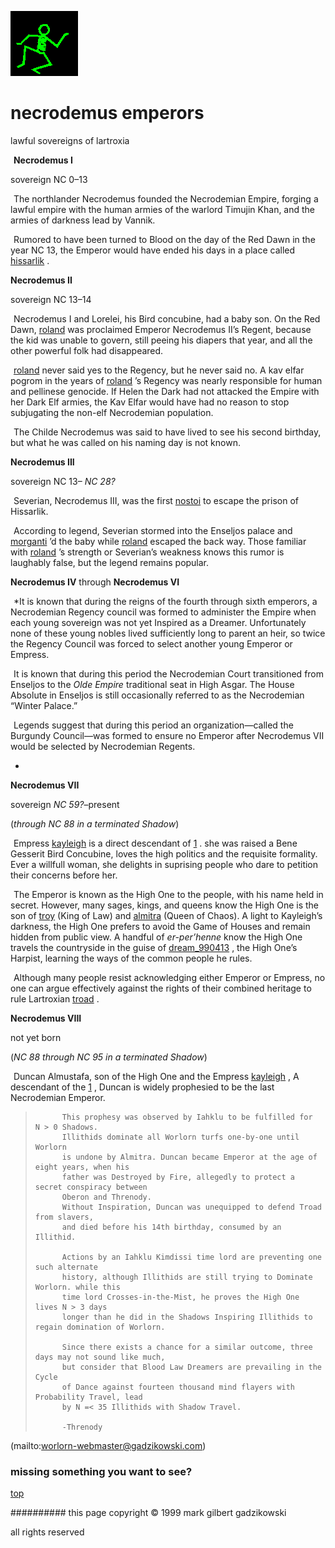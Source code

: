 ![dancer](assets/dancer.gif)

# necrodemus emperors



 lawful sovereigns of lartroxia

![xparent](assets/xparent.gif)  **Necrodemus I**

 sovereign NC 0–13 







  ![xparent](assets/xparent.gif)  The northlander Necrodemus founded the Necrodemian Empire, forging a lawful empire with the human armies of the warlord Timujin Khan, and the armies of darkness lead by Vannik.

  ![xparent](assets/xparent.gif)  Rumored to have been turned to Blood on the day of the Red Dawn in the year NC 13, the Emperor would have ended his days in a place called  [hissarlik](hissarlik.md) . 





 **Necrodemus II**

 sovereign NC 13–14 





  ![xparent](assets/xparent.gif)  Necrodemus I and Lorelei, his Bird concubine, had a baby son. On the Red Dawn,  [roland](roland.md)  was proclaimed Emperor Necrodemus II’s Regent, because the kid was unable to govern, still peeing his diapers that year, and all the other powerful folk had disappeared.

  ![xparent](assets/xparent.gif)   [roland](roland.md)  never said yes to the Regency, but he never said no. A kav elfar pogrom in the years of  [roland](roland.md) ’s Regency was nearly responsible for human and pellinese genocide. If Helen the Dark had not attacked the Empire with her Dark Elf armies, the Kav Elfar would have had no reason to stop subjugating the non-elf Necrodemian population.

  ![xparent](assets/xparent.gif)  The Childe Necrodemus was said to have lived to see his second birthday, but what he was called on his naming day is not known. 





 **Necrodemus III**

 sovereign NC 13– *NC 28?* 





  ![xparent](assets/xparent.gif)  Severian, Necrodemus III, was the first  [nostoi](nostoi.md)  to escape the prison of Hissarlik. 

  ![xparent](assets/xparent.gif)  According to legend, Severian stormed into the Enseljos palace and  [morganti](morganti.md) ’d the baby while  [roland](roland.md)  escaped the back way. Those familiar with  [roland](roland.md) ’s strength or Severian’s weakness knows this rumor is laughably false, but the legend remains popular. 





 **Necrodemus IV** through **Necrodemus VI** 





 
 ![xparent](assets/xparent.gif)  *It is known that during the reigns of the fourth through sixth emperors, a Necrodemian Regency council was formed to administer the Empire when each young sovereign was not yet Inspired as a Dreamer. Unfortunately none of these young nobles lived sufficiently long to parent an heir, so twice the Regency Council was forced to select another young Emperor or Empress.

  ![xparent](assets/xparent.gif)  It is known that during this period the Necrodemian Court transitioned from Enseljos to the *Olde Empire* traditional seat in High Asgar. The House Absolute in Enseljos is still occasionally referred to as the Necrodemian “Winter Palace.”

  ![xparent](assets/xparent.gif)  Legends suggest that during this period an organization—called the Burgundy Council—was formed to ensure no Emperor after Necrodemus VII would be selected by Necrodemian Regents.

 * 







 **Necrodemus VII**

 sovereign *NC 59?*–present

 (*through NC 88 in a terminated Shadow*) 





  ![xparent](assets/xparent.gif)  Empress  [kayleigh](kayleigh.md)  is a direct descendant of  [1](#1) . she was raised a Bene Gesserit Bird Concubine, loves the high politics and the requisite formality. Ever a willfull woman, she delights in suprising people who dare to petition their concerns before her.

  ![xparent](assets/xparent.gif)  The Emperor is known as the High One to the people, with his name held in secret. However, many sages, kings, and queens know the High One is the son of  [troy](troy.md)  (King of Law) and  [almitra](almitra.md)  (Queen of Chaos). A light to Kayleigh’s darkness, the High One prefers to avoid the Game of Houses and remain hidden from public view. A handful of *er-per’henne* know the High One travels the countryside in the guise of  [dream_990413](dream_990413.md) , the High One’s Harpist, learning the ways of the common people he rules.

  ![xparent](assets/xparent.gif)  Although many people resist acknowledging either Emperor or Empress, no one can argue effectively against the rights of their combined heritage to rule Lartroxian  [troad](troad.md) . 

 





 **Necrodemus VIII**

 not yet born

 (*NC 88 through NC 95 in a terminated Shadow*) 





  ![xparent](assets/xparent.gif)  Duncan Almustafa, son of the High One and the Empress  [kayleigh](kayleigh.md) , A descendant of the  [1](#1) , Duncan is widely prophesied to be the last Necrodemian Emperor. 

 

> 
> 		
> 			
> 			
> 			This prophesy was observed by Iahklu to be fulfilled for N > 0 Shadows. 
> 			Illithids dominate all Worlorn turfs one-by-one until Worlorn
> 			is undone by Almitra. Duncan became Emperor at the age of eight years, when his 
> 			father was Destroyed by Fire, allegedly to protect a secret conspiracy between
> 			Oberon and Threnody.
> 			Without Inspiration, Duncan was unequipped to defend Troad from slavers,
> 			and died before his 14th birthday, consumed by an Illithid.
> 			
> 			Actions by an Iahklu Kimdissi time lord are preventing one such alternate
> 			history, although Illithids are still trying to Dominate Worlorn. while this
> 			time lord Crosses-in-the-Mist, he proves the High One lives N > 3 days
> 			longer than he did in the Shadows Inspiring Illithids to regain domination of Worlorn. 
> 			
> 			Since there exists a chance for a similar outcome, three days may not sound like much,
> 			but consider that Blood Law Dreamers are prevailing in the Cycle
> 			of Dance against fourteen thousand mind flayers with Probability Travel, lead
> 			by N =< 35 Illithids with Shadow Travel.
> 			
> 			-Threnody
> 		
> 		

 

 (mailto:worlorn-webmaster@gadzikowski.com) 

 
### missing something you want to see?



 [top](#top) 

 
########## this page copyright © 1999 mark gilbert gadzikowski

 all rights reserved